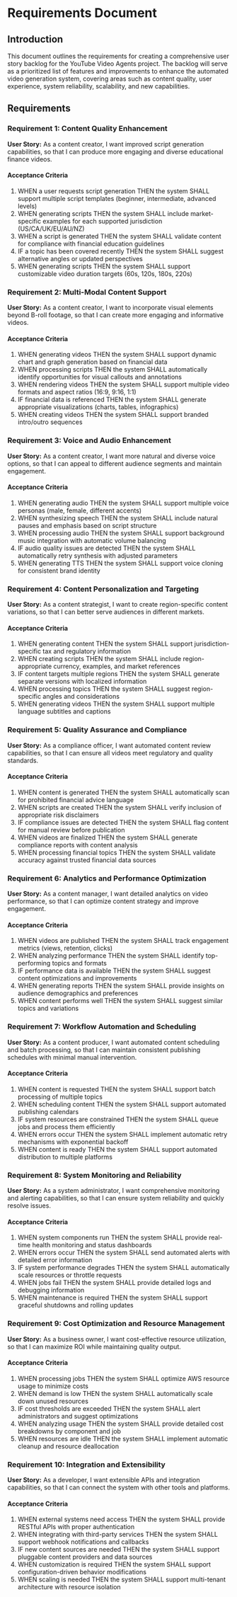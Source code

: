 # Requirements Document

## Introduction

This document outlines the requirements for creating a comprehensive user story backlog for the YouTube Video Agents project. The backlog will serve as a prioritized list of features and improvements to enhance the automated video generation system, covering areas such as content quality, user experience, system reliability, scalability, and new capabilities.

## Requirements

### Requirement 1: Content Quality Enhancement

**User Story:** As a content creator, I want improved script generation capabilities, so that I can produce more engaging and diverse educational finance videos.

#### Acceptance Criteria

1. WHEN a user requests script generation THEN the system SHALL support multiple script templates (beginner, intermediate, advanced levels)
2. WHEN generating scripts THEN the system SHALL include market-specific examples for each supported jurisdiction (US/CA/UK/EU/AU/NZ)
3. WHEN a script is generated THEN the system SHALL validate content for compliance with financial education guidelines
4. IF a topic has been covered recently THEN the system SHALL suggest alternative angles or updated perspectives
5. WHEN generating scripts THEN the system SHALL support customizable video duration targets (60s, 120s, 180s, 220s)

### Requirement 2: Multi-Modal Content Support

**User Story:** As a content creator, I want to incorporate visual elements beyond B-roll footage, so that I can create more engaging and informative videos.

#### Acceptance Criteria

1. WHEN generating videos THEN the system SHALL support dynamic chart and graph generation based on financial data
2. WHEN processing scripts THEN the system SHALL automatically identify opportunities for visual callouts and annotations
3. WHEN rendering videos THEN the system SHALL support multiple video formats and aspect ratios (16:9, 9:16, 1:1)
4. IF financial data is referenced THEN the system SHALL generate appropriate visualizations (charts, tables, infographics)
5. WHEN creating videos THEN the system SHALL support branded intro/outro sequences

### Requirement 3: Voice and Audio Enhancement

**User Story:** As a content creator, I want more natural and diverse voice options, so that I can appeal to different audience segments and maintain engagement.

#### Acceptance Criteria

1. WHEN generating audio THEN the system SHALL support multiple voice personas (male, female, different accents)
2. WHEN synthesizing speech THEN the system SHALL include natural pauses and emphasis based on script structure
3. WHEN processing audio THEN the system SHALL support background music integration with automatic volume balancing
4. IF audio quality issues are detected THEN the system SHALL automatically retry synthesis with adjusted parameters
5. WHEN generating TTS THEN the system SHALL support voice cloning for consistent brand identity

### Requirement 4: Content Personalization and Targeting

**User Story:** As a content strategist, I want to create region-specific content variations, so that I can better serve audiences in different markets.

#### Acceptance Criteria

1. WHEN generating content THEN the system SHALL support jurisdiction-specific tax and regulatory information
2. WHEN creating scripts THEN the system SHALL include region-appropriate currency, examples, and market references
3. IF content targets multiple regions THEN the system SHALL generate separate versions with localized information
4. WHEN processing topics THEN the system SHALL suggest region-specific angles and considerations
5. WHEN generating videos THEN the system SHALL support multiple language subtitles and captions

### Requirement 5: Quality Assurance and Compliance

**User Story:** As a compliance officer, I want automated content review capabilities, so that I can ensure all videos meet regulatory and quality standards.

#### Acceptance Criteria

1. WHEN content is generated THEN the system SHALL automatically scan for prohibited financial advice language
2. WHEN scripts are created THEN the system SHALL verify inclusion of appropriate risk disclaimers
3. IF compliance issues are detected THEN the system SHALL flag content for manual review before publication
4. WHEN videos are finalized THEN the system SHALL generate compliance reports with content analysis
5. WHEN processing financial topics THEN the system SHALL validate accuracy against trusted financial data sources

### Requirement 6: Analytics and Performance Optimization

**User Story:** As a content manager, I want detailed analytics on video performance, so that I can optimize content strategy and improve engagement.

#### Acceptance Criteria

1. WHEN videos are published THEN the system SHALL track engagement metrics (views, retention, clicks)
2. WHEN analyzing performance THEN the system SHALL identify top-performing topics and formats
3. IF performance data is available THEN the system SHALL suggest content optimizations and improvements
4. WHEN generating reports THEN the system SHALL provide insights on audience demographics and preferences
5. WHEN content performs well THEN the system SHALL suggest similar topics and variations

### Requirement 7: Workflow Automation and Scheduling

**User Story:** As a content producer, I want automated content scheduling and batch processing, so that I can maintain consistent publishing schedules with minimal manual intervention.

#### Acceptance Criteria

1. WHEN content is requested THEN the system SHALL support batch processing of multiple topics
2. WHEN scheduling content THEN the system SHALL support automated publishing calendars
3. IF system resources are constrained THEN the system SHALL queue jobs and process them efficiently
4. WHEN errors occur THEN the system SHALL implement automatic retry mechanisms with exponential backoff
5. WHEN content is ready THEN the system SHALL support automated distribution to multiple platforms

### Requirement 8: System Monitoring and Reliability

**User Story:** As a system administrator, I want comprehensive monitoring and alerting capabilities, so that I can ensure system reliability and quickly resolve issues.

#### Acceptance Criteria

1. WHEN system components run THEN the system SHALL provide real-time health monitoring and status dashboards
2. WHEN errors occur THEN the system SHALL send automated alerts with detailed error information
3. IF system performance degrades THEN the system SHALL automatically scale resources or throttle requests
4. WHEN jobs fail THEN the system SHALL provide detailed logs and debugging information
5. WHEN maintenance is required THEN the system SHALL support graceful shutdowns and rolling updates

### Requirement 9: Cost Optimization and Resource Management

**User Story:** As a business owner, I want cost-effective resource utilization, so that I can maximize ROI while maintaining quality output.

#### Acceptance Criteria

1. WHEN processing jobs THEN the system SHALL optimize AWS resource usage to minimize costs
2. WHEN demand is low THEN the system SHALL automatically scale down unused resources
3. IF cost thresholds are exceeded THEN the system SHALL alert administrators and suggest optimizations
4. WHEN analyzing usage THEN the system SHALL provide detailed cost breakdowns by component and job
5. WHEN resources are idle THEN the system SHALL implement automatic cleanup and resource deallocation

### Requirement 10: Integration and Extensibility

**User Story:** As a developer, I want extensible APIs and integration capabilities, so that I can connect the system with other tools and platforms.

#### Acceptance Criteria

1. WHEN external systems need access THEN the system SHALL provide RESTful APIs with proper authentication
2. WHEN integrating with third-party services THEN the system SHALL support webhook notifications and callbacks
3. IF new content sources are needed THEN the system SHALL support pluggable content providers and data sources
4. WHEN customization is required THEN the system SHALL support configuration-driven behavior modifications
5. WHEN scaling is needed THEN the system SHALL support multi-tenant architecture with resource isolation